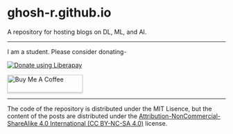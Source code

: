 # ghosh-r.github.io

A repository for hosting blogs on DL, ML, and AI.
_____
I am a student. Please consider donating-

<noscript><a href="https://liberapay.com/ghoshr/donate"><img alt="Donate using Liberapay" src="https://liberapay.com/assets/widgets/donate.svg"></a></noscript>

<a href="https://www.buymeacoffee.com/ghoshr" target="_blank"><img src="https://www.buymeacoffee.com/assets/img/custom_images/orange_img.png" alt="Buy Me A Coffee" style="height: 41px !important;width: 174px !important;box-shadow: 0px 3px 2px 0px rgba(190, 190, 190, 0.5) !important;-webkit-box-shadow: 0px 3px 2px 0px rgba(190, 190, 190, 0.5) !important;" ></a>
_____
The code of the repository is distributed under the MIT Lisence, but the content of the posts are distributed under the [Attribution-NonCommercial-ShareAlike 4.0 International (CC BY-NC-SA 4.0)](https://creativecommons.org/licenses/by-nc-sa/4.0/legalcode) license.
